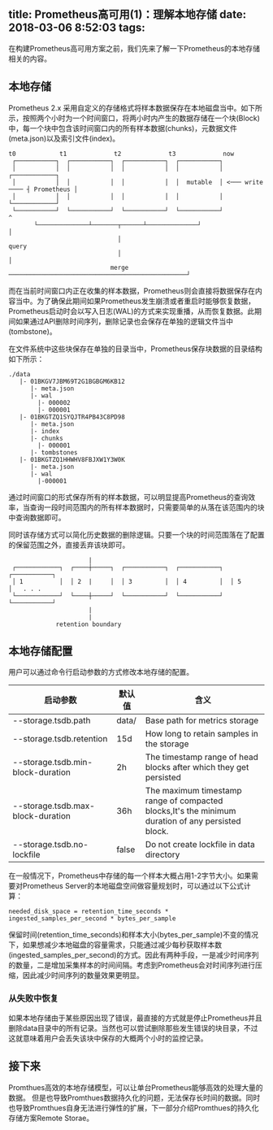 title: Prometheus高可用(1)：理解本地存储
date: 2018-03-06 8:52:03
tags:
---

在构建Prometheus高可用方案之前，我们先来了解一下Prometheus的本地存储相关的内容。

<!--more-->

## 本地存储

Prometheus 2.x 采用自定义的存储格式将样本数据保存在本地磁盘当中。如下所示，按照两个小时为一个时间窗口，将两小时内产生的数据存储在一个块(Block)中，每一个块中包含该时间窗口内的所有样本数据(chunks)，元数据文件(meta.json)以及索引文件(index)。

```
t0            t1             t2             t3             now
 ┌───────────┐  ┌───────────┐  ┌───────────┐  ┌───────────┐
 │           │  │           │  │           │  │           │                 ┌────────────┐
 │           │  │           │  │           │  │  mutable  │ <─── write ──── ┤ Prometheus │
 │           │  │           │  │           │  │           │                 └────────────┘
 └───────────┘  └───────────┘  └───────────┘  └───────────┘                        ^
       └──────────────┴───────┬──────┴──────────────┘                              │
                              │                                                  query
                              │                                                    │
                            merge ─────────────────────────────────────────────────┘
```

而在当前时间窗口内正在收集的样本数据，Prometheus则会直接将数据保存在内容当中。为了确保此期间如果Prometheus发生崩溃或者重启时能够恢复数据，Prometheus启动时会以写入日志(WAL)的方式来实现重播，从而恢复数据。此期间如果通过API删除时间序列，删除记录也会保存在单独的逻辑文件当中(tombstone)。

在文件系统中这些块保存在单独的目录当中，Prometheus保存块数据的目录结构如下所示：

```
./data 
   |- 01BKGV7JBM69T2G1BGBGM6KB12
      |- meta.json
      |- wal
        |- 000002
        |- 000001
   |- 01BKGTZQ1SYQJTR4PB43C8PD98
      |- meta.json
      |- index
      |- chunks
        |- 000001
      |- tombstones
   |- 01BKGTZQ1HHWHV8FBJXW1Y3W0K
      |- meta.json
      |- wal
        |-000001
```

通过时间窗口的形式保存所有的样本数据，可以明显提高Prometheus的查询效率，当查询一段时间范围内的所有样本数据时，只需要简单的从落在该范围内的块中查询数据即可。

同时该存储方式可以简化历史数据的删除逻辑。只要一个块的时间范围落在了配置的保留范围之外，直接丢弃该块即可。

```
                      |
 ┌────────────┐  ┌────┼─────┐  ┌───────────┐  ┌───────────┐  ┌───────────┐
 │ 1          │  │ 2  |     │  │ 3         │  │ 4         │  │ 5         │   . . .
 └────────────┘  └────┼─────┘  └───────────┘  └───────────┘  └───────────┘
                      |
                      |
             retention boundary
```

## 本地存储配置

用户可以通过命令行启动参数的方式修改本地存储的配置。

|启动参数|默认值|含义|
|-------|-----|---|
| --storage.tsdb.path               |  data/       |  Base path for metrics storage |
| --storage.tsdb.retention          |  15d         |  How long to retain samples in the storage          |
| --storage.tsdb.min-block-duration |   2h         |  The timestamp range of head blocks after which they get persisted          |
| --storage.tsdb.max-block-duration |   36h        |  The maximum timestamp range of compacted blocks,It's the minimum duration of any persisted block.          |
| --storage.tsdb.no-lockfile        |   false      |    Do not create lockfile in data directory        |

在一般情况下，Prometheus中存储的每一个样本大概占用1-2字节大小。如果需要对Prometheus Server的本地磁盘空间做容量规划时，可以通过以下公式计算：

```
needed_disk_space = retention_time_seconds * ingested_samples_per_second * bytes_per_sample
```

保留时间(retention_time_seconds)和样本大小(bytes_per_sample)不变的情况下，如果想减少本地磁盘的容量需求，只能通过减少每秒获取样本数(ingested_samples_per_second)的方式。因此有两种手段，一是减少时间序列的数量，二是增加采集样本的时间间隔。考虑到Prometheus会对时间序列进行压缩，因此减少时间序列的数量效果更明显。

### 从失败中恢复

如果本地存储由于某些原因出现了错误，最直接的方式就是停止Prometheus并且删除data目录中的所有记录。当然也可以尝试删除那些发生错误的块目录，不过这就意味着用户会丢失该块中保存的大概两个小时的监控记录。

## 接下来

Promthues高效的本地存储模型，可以让单台Prometheus能够高效的处理大量的数据。 但是也导致Promthues数据持久化的问题，无法保存长时间的数据。同时也导致Promthues自身无法进行弹性的扩展，下一部分介绍Promthues的持久化存储方案Remote Storae。